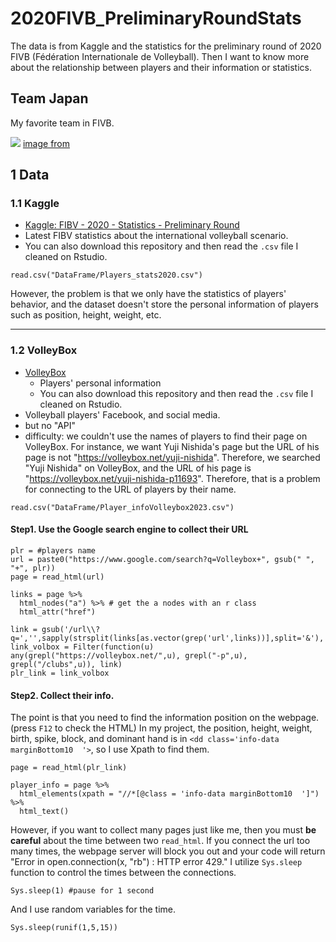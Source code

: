 # 2020FIVB_PreliminaryRoundStats
The data is from Kaggle and the statistics for the preliminary round of 2020 FIVB (Fédération Internationale de Volleyball). Then I want to know more about the relationship between players and their information or statistics.

## Team Japan
My favorite team in FIVB.

![](https://asianvolleyball.net/new/wp-content/uploads/2023/07/aaaa.jpeg)
[image from](https://asianvolleyball.net/new/japan-beat-world-champions-italy-and-make-it-to-the-vnl-podium/)

## 1 Data
### 1.1 Kaggle
* [Kaggle: FIBV - 2020 - Statistics - Preliminary Round](https://www.kaggle.com/datasets/victorvincifantucci/fibv-2020-statistics-preliminary-round/data)
* Latest FIBV statistics about the international volleyball scenario.
* You can also download this repository and then read the `.csv` file I cleaned on Rstudio.

```{r}
read.csv("DataFrame/Players_stats2020.csv")
```

However, the problem is that we only have the statistics of players' behavior, and the dataset doesn't store the personal information of players such as position, height, weight, etc. 

****

### 1.2 VolleyBox
* [VolleyBox](https://volleybox.net/)
  + Players' personal information
  + You can also download this repository and then read the `.csv` file I cleaned on Rstudio.
* Volleyball players' Facebook, and social media.
* but no "API"
* difficulty: we couldn't use the names of players to find their page on VolleyBox.
  For instance, we want Yuji Nishida's page but the URL of his page is not "https://volleybox.net/yuji-nishida". Therefore, we searched "Yuji Nishida" on VolleyBox, and the URL of his page is "https://volleybox.net/yuji-nishida-p11693". Therefore, that is a problem for connecting to the URL of players by their name.

```{r}
read.csv("DataFrame/Player_infoVolleybox2023.csv")
```

#### Step1. Use the Google search engine to collect their URL 
```{r}
plr = #players name 
url = paste0("https://www.google.com/search?q=Volleybox+", gsub(" ", "+", plr))
page = read_html(url)
  
links = page %>%
  html_nodes("a") %>% # get the a nodes with an r class
  html_attr("href")
  
link = gsub('/url\\?q=','',sapply(strsplit(links[as.vector(grep('url',links))],split='&'),'[',1))
link_volbox = Filter(function(u) any(grepl("https://volleybox.net/",u), grepl("-p",u), grepl("/clubs",u)), link)
plr_link = link_volbox

```
#### Step2. Collect their info.
The point is that you need to find the information position on the webpage. (press `F12` to check the HTML) In my project, the position, height, weight, birth, spike, block, and dominant hand is in `<dd class='info-data marginBottom10  '>`, so I use Xpath to find them.
```{r}
page = read_html(plr_link)

player_info = page %>%
  html_elements(xpath = "//*[@class = 'info-data marginBottom10  ']") %>%
  html_text()
```

However, if you want to collect many pages just like me, then you must **be careful** about the time between two `read_html`. If you connect the url too many times, the webpage server will block you out and your code will return "Error in open.connection(x, "rb") : HTTP error 429." I utilize `Sys.sleep` function to control the times between the connections.

```{r}
Sys.sleep(1) #pause for 1 second
```
And I use random variables for the time.
```{r}
Sys.sleep(runif(1,5,15))
```

